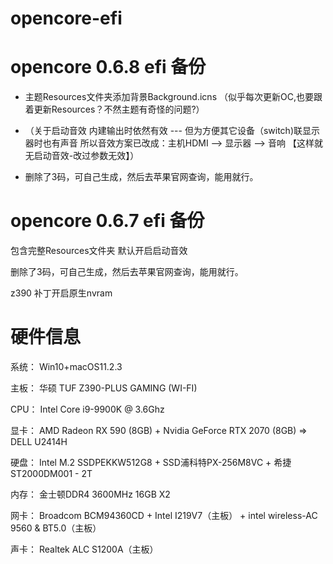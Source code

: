 # opencore-efi

#  opencore 0.6.8 efi 备份

 - 主题Resources文件夹添加背景Background.icns  （似乎每次更新OC,也要跟着更新Resources？不然主题有奇怪的问题?）

 - （关于启动音效 内建输出时依然有效 --- 但为方便其它设备（switch)联显示器时也有声音 所以音效方案已改成：主机HDMI ——> 显示器 ——> 音响 【这样就无启动音效-改过参数无效】）

 - 删除了3码，可自己生成，然后去苹果官网查询，能用就行。


# opencore 0.6.7 efi 备份

包含完整Resources文件夹
默认开启启动音效

删除了3码，可自己生成，然后去苹果官网查询，能用就行。

z390 补丁开启原生nvram



# 硬件信息

系统：  Win10+macOS11.2.3

主板：  华硕 TUF Z390-PLUS GAMING (WI-FI)

CPU：  Intel Core i9-9900K @ 3.6Ghz

显卡：  AMD Radeon RX 590 (8GB)  +  Nvidia GeForce RTX 2070 (8GB)  => DELL U2414H

硬盘：  Intel M.2 SSDPEKKW512G8 + SSD浦科特PX-256M8VC + 希捷 ST2000DM001 - 2T

内存：  金士顿DDR4 3600MHz 16GB X2

网卡：  Broadcom BCM94360CD + Intel I219V7（主板） + intel wireless-AC 9560 & BT5.0（主板）

声卡：  Realtek ALC S1200A（主板）
